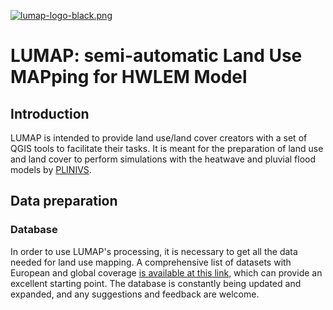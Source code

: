 [![lumap-logo-black.png](https://i.postimg.cc/RVyqztbC/lumap-logo-black.png)](https://postimg.cc/hf8KLXBN)
# LUMAP: semi-automatic Land Use MAPping for HWLEM Model
## Introduction
LUMAP is intended to provide land use/land cover creators with a set of QGIS tools to facilitate their tasks. It is meant for the preparation of land use and land cover to perform simulations with the heatwave and pluvial flood models by [PLINIVS](http://plinivs.it/home/).

## Data preparation
### Database
In order to use LUMAP's processing, it is necessary to get all the data needed for land use mapping.
A comprehensive list of datasets with European and global coverage [is available at this link](https://docs.google.com/spreadsheets/d/1x3dQlRSy_SqumFkzOOL34jFV_FpbkwlAoGrK3ELR8Ak/edit?usp=sharing), which can provide an excellent starting point.
The database is constantly being updated and expanded, and any suggestions and feedback are welcome.
